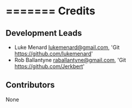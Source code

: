 =======
Credits
=======

Development Leads
----------------

* Luke Menard <lukemenard@gmail.com>,  'Git <https://github.com/lukemenard>'
* Rob Ballantyne <raballantyne@gmail.com>, 'Git <https://github.com/Jerkbert>'


Contributors
------------

None
